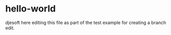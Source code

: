 # hello-world

djesoft here editing this file as part of the test example for creating a branch edit.
